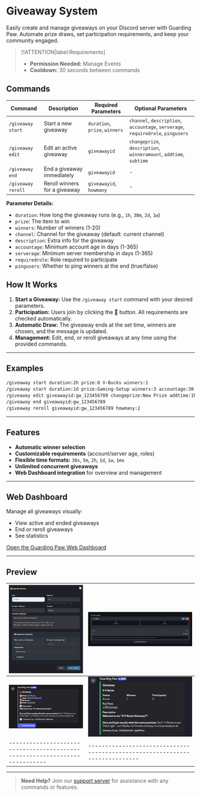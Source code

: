 # Giveaway System

Easily create and manage giveaways on your Discord server with Guarding Paw. Automate prize draws, set participation requirements, and keep your community engaged.

> [!ATTENTION|label:Requirements]
> - **Permission Needed:** Manage Events
> - **Cooldown:** 30 seconds between commands

## Commands

| Command                | Description                        | Required Parameters                | Optional Parameters                                                                 |
|------------------------|------------------------------------|-------------------------------------|-------------------------------------------------------------------------------------|
| `/giveaway start`      | Start a new giveaway               | `duration`, `prize`, `winners`      | `channel`, `description`, `accountage`, `serverage`, `requiredrole`, `pingusers`    |
| `/giveaway edit`       | Edit an active giveaway            | `giveawayid`                        | `changeprize`, `description`, `winneramount`, `addtime`, `subtime`                  |
| `/giveaway end`        | End a giveaway immediately         | `giveawayid`                        | -                                                                                   |
| `/giveaway reroll`     | Reroll winners for a giveaway      | `giveawayid`, `howmany`             | -                                                                                   |

**Parameter Details:**
- `duration`: How long the giveaway runs (e.g., `1h`, `30m`, `2d`, `1w`)
- `prize`: The item to win
- `winners`: Number of winners (1-20)
- `channel`: Channel for the giveaway (default: current channel)
- `description`: Extra info for the giveaway
- `accountage`: Minimum account age in days (1-365)
- `serverage`: Minimum server membership in days (1-365)
- `requiredrole`: Role required to participate
- `pingusers`: Whether to ping winners at the end (true/false)

## How It Works

1. **Start a Giveaway:** Use the `/giveaway start` command with your desired parameters.
2. **Participation:** Users join by clicking the 🎉 button. All requirements are checked automatically.
3. **Automatic Draw:** The giveaway ends at the set time, winners are chosen, and the message is updated.
4. **Management:** Edit, end, or reroll giveaways at any time using the provided commands.

---

## Examples

```bash
/giveaway start duration:2h prize:0 V-Bucks winners:1
/giveaway start duration:1d prize:Gaming-Setup winners:3 accountage:30 serverage:7 requiredrole:@Member
/giveaway edit giveawayid:gw_123456789 changeprize:New Prize addtime:1h
/giveaway end giveawayid:gw_123456789
/giveaway reroll giveawayid:gw_123456789 howmany:2
```

---

## Features

- **Automatic winner selection**
- **Customizable requirements** (account/server age, roles)
- **Flexible time formats:** `30s`, `5m`, `2h`, `1d`, `1w`, `1mo`
- **Unlimited concurrent giveaways**
- **Web Dashboard integration** for overview and management

---

## Web Dashboard

Manage all giveaways visually:
- View active and ended giveaways
- End or reroll giveaways
- See statistics

[Open the Guarding Paw Web Dashboard](https://guardingpaw.xyz/manage)

---


## Preview




| ![Giveaway Example](../assets/images/Giveaway/NewGiveaway.png) | ![Active Giveaways](../assets/images/Giveaway/ActiveGiveaways.png) |
| -------------------------------------------------------------- | ------------------------------------------------------------------ |
| ![GiveawayExample 1](../assets/images/Giveaway/ActiveGiveaway_Discord.png) | ![GiveawayExample 1](../assets/images/Giveaway/Giveaway_Status_Discord.png) |
| -------------------------------------------------------------------------- | --------------------------------------------------------------------------- |

---

> **Need Help?** Join our [support server](https://pnnet.dev/discord) for assistance with any commands or features.
